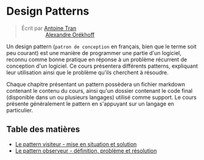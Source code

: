 # Design Patterns

> Écrit par [Antoine Tran](https://github.com/Tran-Antoine) </br>
> &nbsp;&nbsp;&nbsp;&nbsp;&nbsp;&nbsp;&nbsp;&nbsp;&nbsp;&nbsp;&nbsp;&nbsp;&nbsp;&nbsp;&nbsp;&nbsp;[Alexandre Orékhoff](https://github.com/Hokkaydo)

Un design pattern (`patron de conception` en français, bien que le terme soit peu courant) est une manière de programmer une partie d'un logiciel, reconnu comme bonne pratique en réponse à un problème récurrent de conception d'un logiciel.
Ce cours présentera différents patterns, expliquant leur utilisation ainsi que le problème qu'ils cherchent à résoudre.

Chaque chapitre présentant un pattern possèdera un fichier markdown contenant le contenu du cours, ainsi qu'un dossier contenant le code final (disponible dans un ou plusieurs langages)
utilisé comme support. Le cours présente généralement le pattern en s'appuyant sur un langage en particulier.

## Table des matières

- [Le pattern visiteur - mise en situation et solution](fr/visiteur/VISITEUR_PATTERN.md)
- [Le pattern observeur - définition, problème et résolution](fr/observeur/OBSERVEUR_PATTERN.md)
